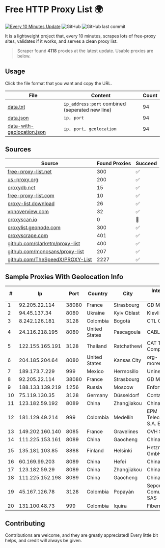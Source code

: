 
# Free HTTP Proxy List 🌍

[![Every 10 Minutes Update](https://github.com/mertguvencli/http-proxy-list/actions/workflows/main.yml/badge.svg?branch=main)](https://github.com/mertguvencli/http-proxy-list/actions/workflows/main.yml)
![GitHub](https://img.shields.io/github/license/mertguvencli/http-proxy-list)
![GitHub last commit](https://img.shields.io/github/last-commit/mertguvencli/http-proxy-list)

It is a lightweight project that, every 10 minutes, scrapes lots of free-proxy sites, validates if it works, and serves a clean proxy list.


> Scraper found **4118** proxies at the latest update. Usable proxies are below.

## Usage

Click the file format that you want and copy the URL.


|File|Content|Count|
|----|-------|-----|
|[data.txt](https://raw.githubusercontent.com/mertguvencli/http-proxy-list/main/proxy-list/data.txt)|`ip_address:port` combined (seperated new line)|94|
|[data.json](https://raw.githubusercontent.com/mertguvencli/http-proxy-list/main/proxy-list/data.json)|`ip, port`|94|
|[data-with-geolocation.json](https://raw.githubusercontent.com/mertguvencli/http-proxy-list/main/proxy-list/data-with-geolocation.json)|`ip, port, geolocation`|94|

## Sources

|Source|Found Proxies|Succeed|
|------|-------------|-------|
|[free-proxy-list.net](https://free-proxy-list.net)|300|✅|
|[us-proxy.org](https://www.us-proxy.org)|200|✅|
|[proxydb.net](http://proxydb.net)|15|✅|
|[free-proxy-list.com](https://free-proxy-list.com/?page=&port=&type%5B%5D=http&type%5B%5D=https&up_time=0&search=Search)|10|✅|
|[proxy-list.download](https://www.proxy-list.download/HTTP)|26|✅|
|[vpnoverview.com](https://vpnoverview.com/privacy/anonymous-browsing/free-proxy-servers)|32|✅|
|[proxyscan.io](https://www.proxyscan.io)|0|🚫|
|[proxylist.geonode.com](https://proxylist.geonode.com/api/proxy-list?limit=300&page=1&sort_by=lastChecked&sort_type=desc&protocols=http,https)|300|✅|
|[proxyscrape.com](https://api.proxyscrape.com/v2/?request=displayproxies&protocol=http&timeout=10000&country=all&ssl=all&anonymity=all)|401|✅|
|[github.com/clarketm/proxy-list](https://raw.githubusercontent.com/clarketm/proxy-list/master/proxy-list-raw.txt)|400|✅|
|[github.com/monosans/proxy-list](https://raw.githubusercontent.com/monosans/proxy-list/main/proxies/http.txt)|207|✅|
|[github.com/TheSpeedX/PROXY-List](https://raw.githubusercontent.com/TheSpeedX/PROXY-List/master/http.txt)|2227|✅|


## Sample Proxies With Geolocation Info

|#|Ip|Port|Country|City|Internet Service Provider|
|-|--|----|-------|----|-------------------------|
|1|92.205.22.114|38080|France|Strasbourg|GD MASS Network|
|2|94.45.137.34|8080|Ukraine|Kyiv Oblast|Kievline LLC|
|3|8.242.126.181|3128|Colombia|Bogotá|CTL Colombia|
|4|24.116.218.195|8080|United States|Pascagoula|CABLE ONE, INC.|
|5|122.155.165.191|3128|Thailand|Ratchathewi|CAT Telecom Public Company Limited|
|6|204.185.204.64|8080|United States|Kansas City|org-morenet.more.net|
|7|189.173.7.229|999|Mexico|Hermosillo|Uninet S.A. de C.V|
|8|92.205.22.114|38080|France|Strasbourg|GD MASS Network|
|9|188.133.139.219|1256|Russia|Moscow|Enforta-MSK|
|10|75.119.130.35|3128|Germany|Düsseldorf|Contabo GmbH|
|11|123.182.59.192|8089|China|Zhangjiakou|Chinanet|
|12|181.129.49.214|999|Colombia|Medellín|EPM Telecomunicaciones S.A. E.S.P.|
|13|149.202.160.140|8085|France|Gravelines|OVH SAS|
|14|111.225.153.161|8089|China|Gaocheng|Chinanet|
|15|135.181.103.85|8888|Finland|Helsinki|Hetzner Online GmbH|
|16|60.169.99.203|8089|China|Hefei|Chinanet|
|17|123.182.59.29|8089|China|Zhangjiakou|Chinanet|
|18|111.225.152.198|8089|China|Gaocheng|Chinanet|
|19|45.167.126.78|3128|Colombia|Popayán|Sepcom Comunicaciones SAS|
|20|131.100.48.73|999|Colombia|Iquira|Fibernet TV SAS|



## Contributing

Contributions are welcome, and they are greatly appreciated! Every
little bit helps, and credit will always be given.

